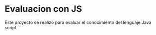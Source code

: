 # Evaluacion con JS

Este proyecto se realizo para evaluar el conocimiento del lenguaje Java script
